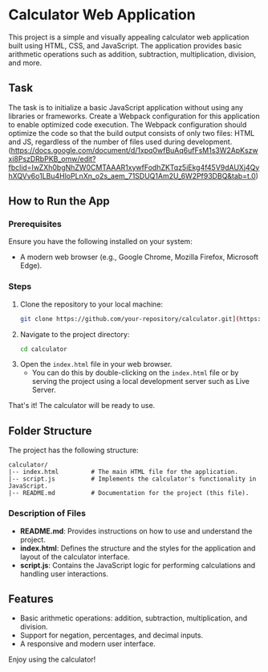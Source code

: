 # Calculator Web Application #

This project is a simple and visually appealing calculator web application built using HTML, CSS, and JavaScript. The application provides basic arithmetic operations such as addition, subtraction, multiplication, division, and more.

## Task ## 


The task is to initialize a basic JavaScript application without using any libraries or frameworks. Create a Webpack configuration for this application to enable optimized code execution. The Webpack configuration should optimize the code so that the build output consists of only two files: HTML and JS, regardless of the number of files used during development.
(https://docs.google.com/document/d/1xpq0wfBuAq6ufFsM1s3W2ApKszwxi8PszDRbPKB_omw/edit?fbclid=IwZXh0bgNhZW0CMTAAAR1xywfFodhZKTqz5iEkg4f45V9dAUXj4QyhXQVv6o1LBu4HloPLnXn_o2s_aem_71SDUQ1Am2U_6W2Pf93DBQ&tab=t.0)


## How to Run the App ##

### Prerequisites ###
Ensure you have the following installed on your system:
- A modern web browser (e.g., Google Chrome, Mozilla Firefox, Microsoft Edge).

### Steps ###
1. Clone the repository to your local machine:
   ```bash
   git clone https://github.com/your-repository/calculator.git](https://github.com/karpovvicz/calculator_task0.git
   ```
2. Navigate to the project directory:
   ```bash
   cd calculator
   ```
3. Open the `index.html` file in your web browser.
   - You can do this by double-clicking on the `index.html` file or by serving the project using a local development server such as Live Server.

That's it! The calculator will be ready to use.

## Folder Structure ##

The project has the following structure:

```
calculator/
|-- index.html         # The main HTML file for the application.
|-- script.js          # Implements the calculator's functionality in JavaScript.
|-- README.md          # Documentation for the project (this file).
```

### Description of Files ###

- **README.md**: Provides instructions on how to use and understand the project.
- **index.html**: Defines the structure and the styles for the application and layout of the calculator interface.
- **script.js**: Contains the JavaScript logic for performing calculations and handling user interactions.


## Features ##
- Basic arithmetic operations: addition, subtraction, multiplication, and division.
- Support for negation, percentages, and decimal inputs.
- A responsive and modern user interface.

Enjoy using the calculator!
